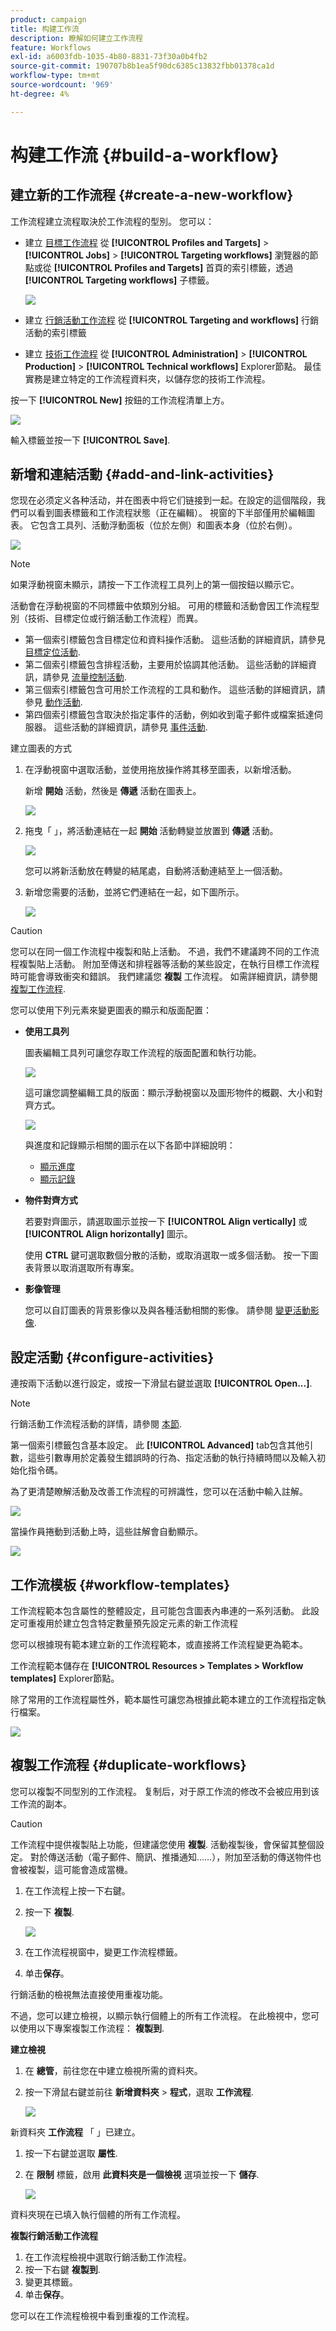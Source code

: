 ```yaml
---
product: campaign
title: 构建工作流
description: 瞭解如何建立工作流程
feature: Workflows
exl-id: a6003fdb-1035-4b80-8831-73f30a0b4fb2
source-git-commit: 190707b8b1ea5f90dc6385c13832fbb01378ca1d
workflow-type: tm+mt
source-wordcount: '969'
ht-degree: 4%

---
```


# 构建工作流 {#build-a-workflow}

## 建立新的工作流程 {#create-a-new-workflow}

工作流程建立流程取決於工作流程的型別。 您可以：

* 建立 [目標工作流程](#targeting-workflows) 從 **[!UICONTROL Profiles and Targets]** > **[!UICONTROL Jobs]** > **[!UICONTROL Targeting workflows]** 瀏覽器的節點或從 **[!UICONTROL Profiles and Targets]** 首頁的索引標籤，透過 **[!UICONTROL Targeting workflows]** 子標籤。

   ![](assets/create-targeting-wf.png)

* 建立 [行銷活動工作流程](#campaign-workflows) 從 **[!UICONTROL Targeting and workflows]** 行銷活動的索引標籤

* 建立 [技術工作流程](#technical-workflows) 從 **[!UICONTROL Administration]** > **[!UICONTROL Production]** > **[!UICONTROL Technical workflows]** Explorer節點。 最佳實務是建立特定的工作流程資料夾，以儲存您的技術工作流程。

按一下 **[!UICONTROL New]** 按鈕的工作流程清單上方。

![](assets/create_a_wf_icon.png)

輸入標籤並按一下 **[!UICONTROL Save]**.

## 新增和連結活動 {#add-and-link-activities}

您现在必须定义各种活动，并在图表中将它们链接到一起。在設定的這個階段，我們可以看到圖表標籤和工作流程狀態（正在編輯）。 視窗的下半部僅用於編輯圖表。 它包含工具列、活動浮動面板（位於左側）和圖表本身（位於右側）。

![](assets/new-workflow-2.png)

>[!NOTE]
>
>如果浮動視窗未顯示，請按一下工作流程工具列上的第一個按鈕以顯示它。

活動會在浮動視窗的不同標籤中依類別分組。 可用的標籤和活動會因工作流程型別（技術、目標定位或行銷活動工作流程）而異。

* 第一個索引標籤包含目標定位和資料操作活動。 這些活動的詳細資訊，請參見 [目標定位活動](targeting-activities.md).
* 第二個索引標籤包含排程活動，主要用於協調其他活動。 這些活動的詳細資訊，請參見 [流量控制活動](flow-control-activities.md).
* 第三個索引標籤包含可用於工作流程的工具和動作。 這些活動的詳細資訊，請參見 [動作活動](action-activities.md).
* 第四個索引標籤包含取決於指定事件的活動，例如收到電子郵件或檔案抵達伺服器。 這些活動的詳細資訊，請參見 [事件活動](event-activities.md).

建立圖表的方式

1. 在浮動視窗中選取活動，並使用拖放操作將其移至圖表，以新增活動。

   新增 **開始** 活動，然後是 **傳遞** 活動在圖表上。

   ![](assets/new-workflow-3.png)

1. 拖曳「 」，將活動連結在一起 **開始** 活動轉變並放置到 **傳遞** 活動。

   ![](assets/new-workflow-4.png)

   您可以將新活動放在轉變的結尾處，自動將活動連結至上一個活動。

1. 新增您需要的活動，並將它們連結在一起，如下圖所示。

   ![](assets/new-workflow-5.png)

>[!CAUTION]
>
>您可以在同一個工作流程中複製和貼上活動。 不過，我們不建議跨不同的工作流程複製貼上活動。 附加至傳送和排程器等活動的某些設定，在執行目標工作流程時可能會導致衝突和錯誤。 我們建議您  **複製** 工作流程。 如需詳細資訊，請參閱 [複製工作流程](#duplicate-workflows).

您可以使用下列元素來變更圖表的顯示和版面配置：

* **使用工具列**

   圖表編輯工具列可讓您存取工作流程的版面配置和執行功能。

   ![](assets/wf-toolbar.png)

   這可讓您調整編輯工具的版面：顯示浮動視窗以及圖形物件的概觀、大小和對齊方式。

   ![](assets/s_user_segmentation_toolbar.png)

   與進度和記錄顯示相關的圖示在以下各節中詳細說明：

   * [顯示進度](monitor-workflow-execution.md#displaying-progress)
   * [顯示記錄](monitor-workflow-execution.md#displaying-logs)

* **物件對齊方式**

   若要對齊圖示，請選取圖示並按一下 **[!UICONTROL Align vertically]** 或 **[!UICONTROL Align horizontally]** 圖示。

   使用 **CTRL** 鍵可選取數個分散的活動，或取消選取一或多個活動。 按一下圖表背景以取消選取所有專案。

* **影像管理**

   您可以自訂圖表的背景影像以及與各種活動相關的影像。 請參閱 [變更活動影像](change-activity-images.md).

## 設定活動 {#configure-activities}

連按兩下活動以進行設定，或按一下滑鼠右鍵並選取 **[!UICONTROL Open...]**.

>[!NOTE]
>
>行銷活動工作流程活動的詳情，請參閱 [本節](activities.md).

第一個索引標籤包含基本設定。 此 **[!UICONTROL Advanced]** tab包含其他引數，這些引數專用於定義發生錯誤時的行為、指定活動的執行持續時間以及輸入初始化指令碼。

為了更清楚瞭解活動及改善工作流程的可辨識性，您可以在活動中輸入註解。

![](assets/example1-comment.png)

當操作員捲動到活動上時，這些註解會自動顯示。

![](assets/example2-comment.png)


## 工作流模板 {#workflow-templates}

工作流程範本包含屬性的整體設定，且可能包含圖表內串連的一系列活動。 此設定可重複用於建立包含特定數量預先設定元素的新工作流程

您可以根據現有範本建立新的工作流程範本，或直接將工作流程變更為範本。

工作流程範本儲存在 **[!UICONTROL Resources > Templates > Workflow templates]** Explorer節點。

除了常用的工作流程屬性外，範本屬性可讓您為根據此範本建立的工作流程指定執行檔案。

![](assets/wf-template-properties.png)

## 複製工作流程 {#duplicate-workflows}

您可以複製不同型別的工作流程。 复制后，对于原工作流的修改不会被应用到该工作流的副本。

>[!CAUTION]
>
>工作流程中提供複製貼上功能，但建議您使用 **複製**. 活動複製後，會保留其整個設定。 對於傳送活動（電子郵件、簡訊、推播通知……），附加至活動的傳送物件也會被複製，這可能會造成當機。

1. 在工作流程上按一下右鍵。
1. 按一下 **複製**.

   ![](assets/duplicate-workflows.png)

1. 在工作流程視窗中，變更工作流程標籤。
1. 单击&#x200B;**保存**。

行銷活動的檢視無法直接使用重複功能。

不過，您可以建立檢視，以顯示執行個體上的所有工作流程。 在此檢視中，您可以使用以下專案複製工作流程： **複製到**.

**建立檢視**

1. 在 **總管**，前往您在中建立檢視所需的資料夾。
1. 按一下滑鼠右鍵並前往 **新增資料夾** > **程式**，選取 **工作流程**.

   ![](assets/add-new-folder-workflows.png)

新資料夾 **工作流程** 「 」已建立。

1. 按一下右鍵並選取 **屬性**.
1. 在 **限制** 標籤，啟用 **此資料夾是一個檢視** 選項並按一下 **儲存**.

   ![](assets/folder-is-a-view.png)

資料夾現在已填入執行個體的所有工作流程。

**複製行銷活動工作流程**

1. 在工作流程檢視中選取行銷活動工作流程。
1. 按一下右鍵 **複製到**.
1. 變更其標籤。
1. 单击&#x200B;**保存**。

您可以在工作流程檢視中看到重複的工作流程。
